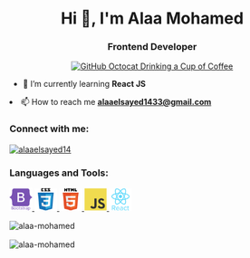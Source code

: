 <h1 align="center">Hi 👋, I'm Alaa Mohamed</h1>
<h3 align="center">Frontend Developer</h3>
<div align="center" dir="auto">
 <a target="_blank" rel="noopener noreferrer" href="https://camo.githubusercontent.com/3d9cddac64abe9dfe8f0bb2effda1dd7ec37259b42ad447dfeb250f434562b50/68747470733a2f2f692e70696e696d672e636f6d2f373336782f33652f35612f30312f33653561303133343365373062613536633332666137343038643933636434372e6a7067"><img src="https://camo.githubusercontent.com/3d9cddac64abe9dfe8f0bb2effda1dd7ec37259b42ad447dfeb250f434562b50/68747470733a2f2f692e70696e696d672e636f6d2f373336782f33652f35612f30312f33653561303133343365373062613536633332666137343038643933636434372e6a7067" alt="GitHub Octocat Drinking a Cup of Coffee" height="200" data-canonical-src="https://i.pinimg.com/736x/3e/5a/01/3e5a01343e70ba56c32fa7408d93cd47.jpg" style="max-width: 100%;"></a>
</div>

- 🌱 I’m currently learning **React JS**
</div
- 💬 Ask me about **javascript**

- 📫 How to reach me **alaaelsayed1433@gmail.com**

<h3 align="left">Connect with me:</h3>
<p align="left">
<a href="https://linkedin.com/in/alaaelsayed14" target="blank"><img align="center" src="https://raw.githubusercontent.com/rahuldkjain/github-profile-readme-generator/master/src/images/icons/Social/linked-in-alt.svg" alt="alaaelsayed14" height="30" width="40" /></a>
</p>

<h3 align="left">Languages and Tools:</h3>
<p align="left"> <a href="https://getbootstrap.com" target="_blank" rel="noreferrer"> <img src="https://raw.githubusercontent.com/devicons/devicon/master/icons/bootstrap/bootstrap-plain-wordmark.svg" alt="bootstrap" width="40" height="40"/> </a> <a href="https://www.w3schools.com/css/" target="_blank" rel="noreferrer"> <img src="https://raw.githubusercontent.com/devicons/devicon/master/icons/css3/css3-original-wordmark.svg" alt="css3" width="40" height="40"/> </a> <a href="https://www.w3.org/html/" target="_blank" rel="noreferrer"> <img src="https://raw.githubusercontent.com/devicons/devicon/master/icons/html5/html5-original-wordmark.svg" alt="html5" width="40" height="40"/> </a> <a href="https://developer.mozilla.org/en-US/docs/Web/JavaScript" target="_blank" rel="noreferrer"> <img src="https://raw.githubusercontent.com/devicons/devicon/master/icons/javascript/javascript-original.svg" alt="javascript" width="40" height="40"/> </a> <a href="https://reactjs.org/" target="_blank" rel="noreferrer"> <img src="https://raw.githubusercontent.com/devicons/devicon/master/icons/react/react-original-wordmark.svg" alt="react" width="40" height="40"/> </a> </p>

<p><img align="center" src="https://github-readme-stats.vercel.app/api/top-langs?username=alaa-mohamed&show_icons=true&locale=en&layout=compact" alt="alaa-mohamed" /></p>

<p><img align="center" src="https://github-readme-streak-stats.herokuapp.com/?user=alaa-mohamed&" alt="alaa-mohamed" /></p>
